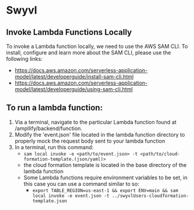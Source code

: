 # Swyvl

## Invoke Lambda Functions Locally

To invoke a Lambda function locally, we need to use the AWS SAM CLI. To install, configure and learn more about the SAM CLI, please use the following links:

- https://docs.aws.amazon.com/serverless-application-model/latest/developerguide/install-sam-cli.html
- https://docs.aws.amazon.com/serverless-application-model/latest/developerguide/using-sam-cli.html

## To run a lambda function:

1.  Via a terminal, navigate to the particular Lambda function found at /ampllify/backend/function.
2.  Modify the 'event.json' file located in the lambda function directory to properly mock the request body sent to your lambda function
3.  In a terminal, run this command:
    - `sam local invoke -e <path/to/event.json> -t <path/to/cloud-formation-template.(json/yaml)>`
    - the cloud formation template is located in the base directory of the lambda function
    - Some Lambda functions require environment variables to be set, in this case you can use a command similar to so:
      - `export TABLE_REGION=us-east-1 && export ENV=main && sam local invoke -e event.json -t ../swyvlUsers-cloudformation-template.json`
